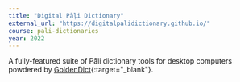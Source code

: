 ```yaml
---
title: "Digital Pāḷi Dictionary"
external_url: "https://digitalpalidictionary.github.io/"
course: pali-dictionaries
year: 2022
---
```


A fully-featured suite of Pāli dictionary tools for desktop computers powdered by [GoldenDict](http://goldendict.org/){:target="_blank"}.
